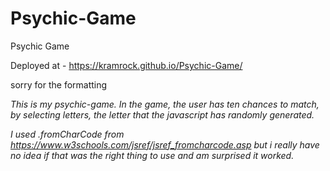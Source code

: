 # Psychic-Game
Psychic Game

Deployed at - https://kramrock.github.io/Psychic-Game/

sorry for the formatting

*This is my psychic-game.  In the game, the user has ten chances to match, by selecting letters,
the letter that the javascript has randomly generated.*

*I used .fromCharCode from https://www.w3schools.com/jsref/jsref_fromcharcode.asp but i really have no idea if that was the right thing to use and am surprised it worked.*

